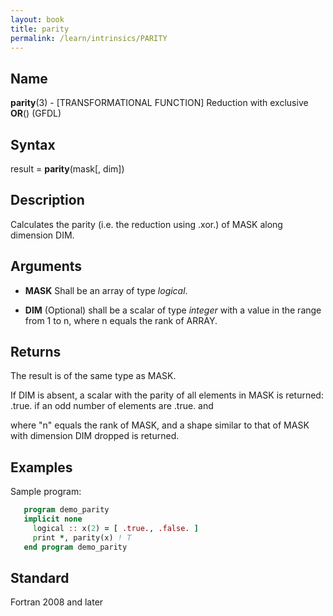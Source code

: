 ```yaml
---
layout: book
title: parity
permalink: /learn/intrinsics/PARITY
---
```

## __Name__

__parity__(3) - \[TRANSFORMATIONAL FUNCTION\] Reduction with exclusive __OR__()
(GFDL)

## __Syntax__

result = __parity__(mask\[, dim\])

## __Description__

Calculates the parity (i.e. the reduction using .xor.) of MASK along
dimension DIM.

## __Arguments__

  - __MASK__
    Shall be an array of type _logical_.

  - __DIM__
    (Optional) shall be a scalar of type _integer_ with a value in the
    range from 1 to n, where n equals the rank of ARRAY.

## __Returns__

The result is of the same type as MASK.

If DIM is absent, a scalar with the parity of all elements in MASK is
returned: .true. if an odd number of elements are .true. and

where "n" equals the rank of MASK, and a shape similar to that of MASK
with dimension DIM dropped is returned.

## __Examples__

Sample program:

```fortran
   program demo_parity
   implicit none
     logical :: x(2) = [ .true., .false. ]
     print *, parity(x) ! T
   end program demo_parity
```

## __Standard__

Fortran 2008 and later
